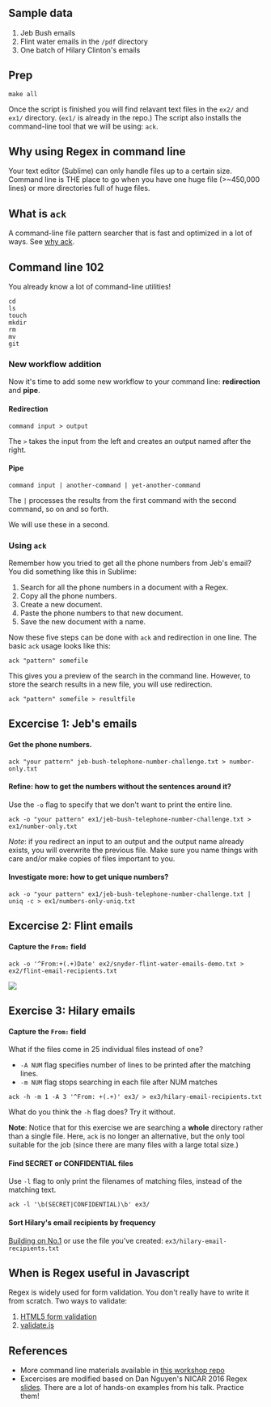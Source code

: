 ## Sample data

1. Jeb Bush emails
2. Flint water emails in the `/pdf` directory
3. One batch of Hilary Clinton's emails

## Prep

`make all`

Once the script is finished you will find relavant text files in the `ex2/` and `ex1/` directory. (`ex1/` is already in the repo.) The script also installs the command-line tool that we will be using: `ack`.

## Why using Regex in command line

Your text editor (Sublime) can only handle files up to a certain size. Command line is THE place to go when you have one huge file (>~450,000 lines) or more directories full of huge files.

## What is `ack`

A command-line file pattern searcher that is fast and optimized in a lot of ways. See [why ack](http://beyondgrep.com/why-ack/).

## Command line 102

You already know a lot of command-line utilities!

```
cd
ls
touch
mkdir
rm
mv
git
```

### New workflow addition

Now it's time to add some new workflow to your command line: **redirection** and **pipe**.

#### Redirection

`command input > output`

The `>` takes the input from the left and creates an output named after the right.

#### Pipe

`command input | another-command | yet-another-command`

The `|` processes the results from the first command with the second command, so on and so forth.

We will use these in a second.

### Using `ack`

Remember how you tried to get all the phone numbers from Jeb's email? You did something like this in Sublime:

1. Search for all the phone numbers in a document with a Regex.
2. Copy all the phone numbers.
3. Create a new document.
4. Paste the phone numbers to that new document.
5. Save the new document with a name.

Now these five steps can be done with `ack` and redirection in one line. The basic `ack` usage looks like this:

`ack "pattern" somefile`

This gives you a preview of the search in the command line. However, to store the search results in a new file, you will use redirection.

`ack "pattern" somefile > resultfile`

## Excercise 1: Jeb's emails

#### Get the phone numbers.

`ack "your pattern" jeb-bush-telephone-number-challenge.txt > number-only.txt`

#### Refine: how to get the numbers without the sentences around it?

Use the `-o` flag to specify that we don't want to print the entire line.

`ack -o "your pattern" ex1/jeb-bush-telephone-number-challenge.txt > ex1/number-only.txt`

*Note*: if you redirect an input to an output and the output name already exists, you will overwrite the previous file. Make sure you name things with care and/or make copies of files important to you.

#### Investigate more: how to get unique numbers?

`ack -o "your pattern" ex1/jeb-bush-telephone-number-challenge.txt | uniq -c > ex1/numbers-only-uniq.txt`

## Excercise 2: Flint emails

#### Capture the `From:` field

```
ack -o '^From:+(.+)Date' ex2/snyder-flint-water-emails-demo.txt > ex2/flint-email-recipients.txt
```

![](http://cl.ly/0h2y2c22082h/Screen%20Shot%202016-03-31%20at%2010.23.27%20PM.png)

## Exercise 3: Hilary emails

#### Capture the `From:` field

What if the files come in 25 individual files instead of one?

- `-A NUM` flag specifies number of lines to be printed after the matching lines.
- `-m NUM` flag stops searching in each file after NUM matches

```
ack -h -m 1 -A 3 '^From: +(.+)' ex3/ > ex3/hilary-email-recipients.txt

```

What do you think the `-h` flag does? Try it without.

**Note**: Notice that for this exercise we are searching a **whole** directory rather than a single file. Here, `ack` is no longer an alternative, but the only tool suitable for the job (since there are many files with a large total size.)

#### Find SECRET or CONFIDENTIAL files

Use `-l` flag to only print the filenames of matching files, instead of the matching text.

```
ack -l '\b(SECRET|CONFIDENTIAL)\b' ex3/
```

#### Sort Hilary's email recipients by frequency

[Building on No.1](http://regex.danwin.com/slides/#/52) or use the file you've created: `ex3/hilary-email-recipients.txt`

## When is Regex useful in Javascript

Regex is widely used for form validation. You don't really have to write it from scratch. Two ways to validate:

1. [HTML5 form validation](https://developer.mozilla.org/en-US/docs/Web/Guide/HTML/Forms/Data_form_validation)
2. [validate.js](rickharrison.github.io/validate.js/)

## References

- More command line materials available in [this workshop repo](https://github.com/chrislkeller/nicar15-command-line-basics)
- Excercises are modified based on Dan Nguyen's NICAR 2016 Regex [slides](http://regex.danwin.com/slides/#/50). There are a lot of hands-on examples from his talk. Practice them!